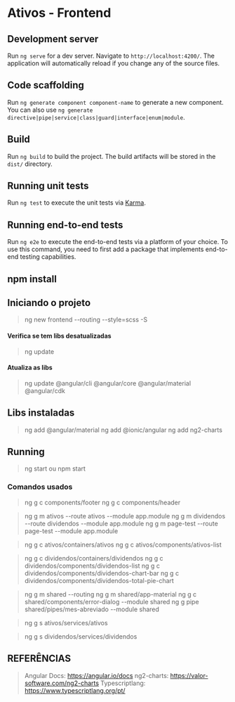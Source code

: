 # Ativos - Frontend

## Development server

Run `ng serve` for a dev server. Navigate to `http://localhost:4200/`. The application will automatically reload if you change any of the source files.

## Code scaffolding

Run `ng generate component component-name` to generate a new component. You can also use `ng generate directive|pipe|service|class|guard|interface|enum|module`.

## Build

Run `ng build` to build the project. The build artifacts will be stored in the `dist/` directory.

## Running unit tests

Run `ng test` to execute the unit tests via [Karma](https://karma-runner.github.io).

## Running end-to-end tests

Run `ng e2e` to execute the end-to-end tests via a platform of your choice. To use this command, you need to first add a package that implements end-to-end testing capabilities.

## npm install

## Iniciando o projeto

> ng new frontend --routing --style=scss -S

#### Verifica se tem libs desatualizadas
> ng update
#### Atualiza as libs
> ng update @angular/cli @angular/core @angular/material @angular/cdk

## Libs instaladas
> ng add @angular/material
> ng add @ionic/angular
> ng add ng2-charts



## Running 

> ng start
ou
> npm start

### Comandos usados

> ng g c components/footer
> ng g c components/header

> ng g m ativos --route ativos --module app.module
> ng g m dividendos --route dividendos --module app.module
> ng g m page-test --route page-test --module app.module

> ng g c ativos/containers/ativos
> ng g c ativos/components/ativos-list

> ng g c dividendos/containers/dividendos
> ng g c dividendos/components/dividendos-list
> ng g c dividendos/components/dividendos-chart-bar
> ng g c dividendos/components/dividendos-total-pie-chart

> ng g m shared --routing
> ng g m shared/app-material
> ng g c shared/components/error-dialog --module shared
> ng g pipe shared/pipes/mes-abreviado --module shared

> ng g s ativos/services/ativos

> ng g s dividendos/services/dividendos


## REFERÊNCIAS

> Angular Docs: https://angular.io/docs
> ng2-charts: https://valor-software.com/ng2-charts
> Typescriptlang: https://www.typescriptlang.org/pt/



